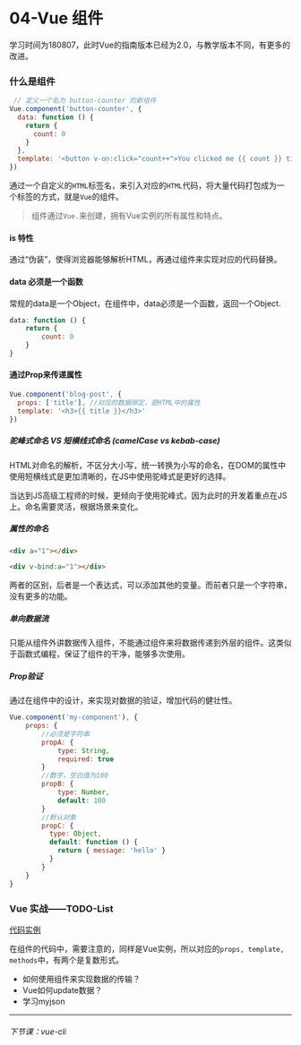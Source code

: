 # 04-Vue 组件

学习时间为180807，此时Vue的指南版本已经为2.0，与教学版本不同，有更多的改进。

### 什么是组件

```js
 // 定义一个名为 button-counter 的新组件
Vue.component('button-counter', {
  data: function () {
    return {
      count: 0
    }
  },
  template: '<button v-on:click="count++">You clicked me {{ count }} times.</button>'
})
```

通过一个自定义的`HTML`标签名，来引入对应的`HTML`代码，将大量代码打包成为一个标签的方式，就是`Vue`的组件。

> 组件通过`Vue.`来创建，拥有Vue实例的所有属性和特点。

#### is 特性

通过“伪装”，使得浏览器能够解析HTML，再通过组件来实现对应的代码替换。

#### data 必须是一个函数

常规的data是一个Object，在组件中，data必须是一个函数，返回一个Object.

```js
data: function () {
    return {
        count: 0
    }
}
```

#### 通过Prop来传递属性

```js
Vue.component('blog-post', {
  props: ['title'],	//对应的数据绑定，是HTML中的属性
  template: '<h3>{{ title }}</h3>'
})
```

##### 驼峰式命名 VS 短横线式命名 (camelCase vs kebab-case)

HTML对命名的解析，不区分大小写，统一转换为小写的命名，在DOM的属性中使用短横线式是更加清晰的，在JS中使用驼峰式是更好的选择。

当达到JS高级工程师的时候，更倾向于使用驼峰式，因为此时的开发着重点在JS上。命名需要灵活，根据场景来变化。

##### 属性的命名

```html
<div a="1"></div>

<div v-bind:a="1"></div>
```

两者的区别，后者是一个表达式，可以添加其他的变量。而前者只是一个字符串，没有更多的功能。

##### 单向数据流

只能从组件外讲数据传入组件，不能通过组件来将数据传递到外层的组件。这类似于函数式编程，保证了组件的干净，能够多次使用。

##### Prop验证

通过在组件中的设计，来实现对数据的验证，增加代码的健壮性。

```js
Vue.component('my-component'), {
    props: {
        //必须是字符串
        propA: {
            type: String,
            required: true
        }
        //数字，空白值为100
        propB: {
        	type: Number,
        	default: 100
    	}
    	//默认对象
        propC: {
          type: Object,
          default: function () {
            return { message: 'hello' }
          }
        }
    }
}
```

### Vue 实战——TODO-List

[代码实例](https://github.com/xugy0926/learn-vue-sample/tree/master/task)

在组件的代码中，需要注意的，同样是Vue实例，所以对应的`props, template, methods`中，有两个是复数形式。

- 如何使用组件来实现数据的传输？
- Vue如何update数据？
- 学习myjson

------

###### 下节课：vue-cli